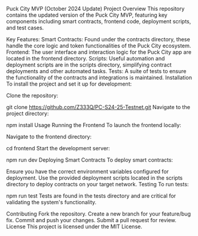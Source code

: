 Puck City MVP (October 2024 Update)
Project Overview
This repository contains the updated version of the Puck City MVP, featuring key components including smart contracts, frontend code, deployment scripts, and test cases.

Key Features:
Smart Contracts: Found under the contracts directory, these handle the core logic and token functionalities of the Puck City ecosystem.
Frontend: The user interface and interaction logic for the Puck City app are located in the frontend directory.
Scripts: Useful automation and deployment scripts are in the scripts directory, simplifying contract deployments and other automated tasks.
Tests: A suite of tests to ensure the functionality of the contracts and integrations is maintained.
Installation
To install the project and set it up for development:

Clone the repository:


git clone https://github.com/Z333Q/PC-S24-25-Testnet.git
Navigate to the project directory:

npm install
Usage
Running the Frontend
To launch the frontend locally:

Navigate to the frontend directory:

cd frontend
Start the development server:

npm run dev
Deploying Smart Contracts
To deploy smart contracts:

Ensure you have the correct environment variables configured for deployment.
Use the provided deployment scripts located in the scripts directory to deploy contracts on your target network.
Testing
To run tests:

npm run test
Tests are found in the tests directory and are critical for validating the system's functionality.

Contributing
Fork the repository.
Create a new branch for your feature/bug fix.
Commit and push your changes.
Submit a pull request for review.
License
This project is licensed under the MIT License.

